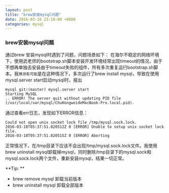 ```yaml
---
layout: post
title: "brew安装mysql问题"
date: 2016-03-18 23:18:00 +0800
categories: mysql
---
```

### brew安装mysql问题
通过brew 安装mysql时遇到了问题，问题场景如下：
在海尔不稳定的网络环境下，使用武老师的bootstrap.sh脚本安装开发环境经常出现timeout的情况，由于不想再单独去安装由于timeout失败的组件，所有多次重复运行bootstrap.sh脚本。我`猜测有可能`是在这种情况下，多次运行了brew install mysql，导致在使用mysql.server start启动mysql时，报出

```
mysql git:(master) mysql.server start
Starting MySQL
.. ERROR! The server quit without updating PID file (/usr/local/var/mysql/ChuHongweideMacBook-Pro.local.pid).
```

通过查看err日志，发现如下ERROR信息：

```
Could not open unix socket lock file /tmp/mysql.sock.lock.
2016-03-18T05:37:51.820512Z 0 [ERROR] Unable to setup unix socket lock file.
2016-03-18T05:37:51.820515Z 0 [ERROR] Aborting
```

正常情况下，在/tmp目录下应该不会出现/tmp/mysql.sock.lock文件。我使用brew uninstall mysql卸载掉mysql，同时删除/tmp目录下的mysql.sock和mysql.sock.lock两个文件，重新安装mysql，结果一切正常。

**Tip: **
* brew remove mysql 卸载当前版本
* brew uninstall mysql 卸载全部版本
